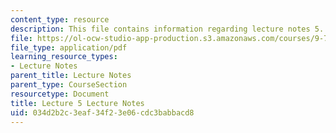 ```yaml
---
content_type: resource
description: This file contains information regarding lecture notes 5.
file: https://ol-ocw-studio-app-production.s3.amazonaws.com/courses/9-70-social-psychology-spring-2013/034d2b2c3eaf34f23e06cdc3babbacd8_MIT9_70S13_Lect5.pdf
file_type: application/pdf
learning_resource_types:
- Lecture Notes
parent_title: Lecture Notes
parent_type: CourseSection
resourcetype: Document
title: Lecture 5 Lecture Notes
uid: 034d2b2c-3eaf-34f2-3e06-cdc3babbacd8
---
```

